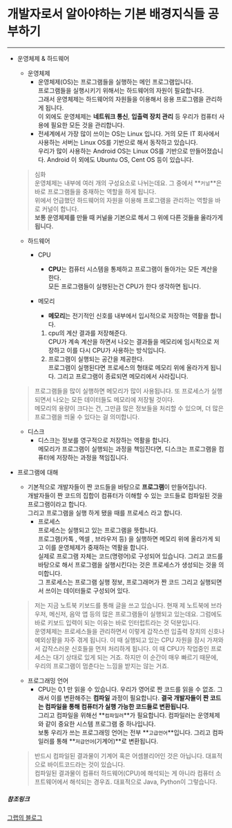 # 개발자로서 알아야하는 기본 배경지식들 공부하기
-------------------

* 운영체제 & 하드웨어
  * 운영체제
    * 운영체제(OS)는 프로그램들을 실행하는 메인 프로그램입니다. <br/>
      프로그램들을 실행시키기 위해서는 하드웨어의 자원이 필요합니다. <br/>
      그래서 운영체제는 하드웨어의 자원들을 이용해서 응용 프로그램을 관리하게 됩니다. <br/>
      이 외에도 운영체제는 **네트워크 통신**, **입출력 장치 관리** 등 우리가 컴퓨터 사용에 필요한 모든 것을 관리합니다.
    * 전세계에서 가장 많이 쓰이는 OS는 Linux 입니다. 거의 모든 IT 회사에서 사용하는 서버는 Linux OS를 기반으로 해서 동작하고 있습니다.<br/>
      우리가 많이 사용하는 Android OS는 Linux OS를 기반으로 만들어졌습니다. Android 이 외에도 Ubuntu OS, Cent OS 등이 있습니다.
      
   > 심화<br/>
   운영체제는 내부에 여러 개의 구성요소로 나뉘는데요. 그 중에서 **`커널`**은 바로 프로그램들을 중재하는 역할을 하게 됩니다. <br/>
   위에서 언급했던 하드웨어의 자원을 이용해 프로그램을 관리하는 역할을 바로 커널이 합니다.<br/>
   **보통 운영체제를 만들 때 커널을 기본으로 해서 그 위에 다른 것들을 올라가게 됩니다.**
   
  * 하드웨어
    * CPU
      * **CPU**는 컴퓨터 시스템을 통제하고 프로그램이 돌아가는 모든 계산을 한다.<br/>
    모든 프로그램들이 실행된는건 CPU가 한다 생각하면 됩니다.
    
    * 메모리
      * **메모리**는 전기적인 신호를 내부에서 입시적으로 저장하는 역활을 합니다.<br/>
      1. cpu의 계산 결과를 저장해준다.<br/>
      CPU가 계속 계산을 하면서 나오는 결과들을 메모리에 임시적으로 저장하고 이를 다시 CPU가 사용하는 방식입니다.<br/>
      2. 프로그램이 실행되는 공간을 제공한다.<br/>
      프로그램이 실행된다면 프로세스의 형태로 메모리 위에 올라가게 됩니다.  그리고 프로그램이 종료되면 메모리에서 사라집니다.<br/>
  
  > 프로그램들을 많이 실행하면 메모리가 많이 사용됩니다. 또 프로세스가 실행되면서 나오는 모든 데이터들도 메모리에 저장될 것이다.<br/> 
  >메모리의 용량이 크다는 건, 그만큼 많은 정보들을 처리할 수 있으며, 더 많은 프로그램을 띄울 수 있다는 걸 의미합니다. 
  
    * 디스크
      * 디스크는 정보를 영구적으로 저장하는 역활을 합니다.<br>
    메모리가 프로그램이 실행되는 과정을 책임진다면, 디스크는 프로그램을 컴퓨터에 저장하는 과정을 책임집니다.

* 프로그램에 대해
  * 기본적으로 개발자들이 짠 코드들을 바탕으로 **프로그램**이 만들어집니다.<br/>
  개발자들이 짠 코드의 집합이 컴퓨터가 이해할 수 있는 코드들로 컴파일된 것을 프로그램이라고 합니다.<br/>
  그리고 프로그램을 실행 하게 됐을 때를 프로세스 라고 합니다.
    * 프로세스<br/>
      프로세스는 실행되고 있는 프로그램을 뜻합니다.<br/>
      프로그램(카톡 , 엑셀 , 브라우저 등) 을 실행하면 메모리 위에 올라가게 되고 이를 운영체제가 중재하는 역활을 합니다.<br/>
      실제로 프로그램 자체는 코드(명령어)로 구성되어 있습니다. 그리고 코드를 바탕으로 해서 프로그램을 실행시킨다는 것은 프로세스가 생성되는 것을 의미합니다.<br/>
      그 프로세스는 프로그램 실행 정보,  프로그래머가 짠 코드 그리고 실행되면서 쓰이는 데이터들로 구성되어 있다.
      
   > 저는 지금 노트북 키보드를 통해 글을 쓰고 있습니다. 현재 제 노트북에 브라우저, 메신저, 음악 앱 등의 많은 프로그램들이 실행되고 있는데요. 그럼에도 바로 키보드 입력이 되는 이유는 바로 인터럽트라는 것 덕분입니다. <br/>
   운영체제는 프로세스들을 관리하면서 이렇게 갑작스런 입출력 장치의 신호나 예외상황을 자주 겪게 됩니다. 이 때 실행되고 있는 CPU 자원을 잠시 가져와서 갑작스러운 신호들을 먼저 처리하게 됩니다. 
이 때 CPU가 작업중인 프로세스는 대기 상태로 있게 되는 거죠. 하지만 이 순간이 매우 빠르기 때문에, 우리의 프로그램이 멈춘다는 느낌을 받지는 않는 거죠.
      
  * 프로그래밍 언어
    * CPU는 0,1 만 읽을 수 있습니다. 우리가 영어로 짠 코드를 읽을 수 없죠. 그래서 이를 변환해주는 **컴파일** 과정이 필요합니다. **결국 개발자들이 짠 코드는 컴파일을 통해 컴퓨터가 실행 가능한 코드들로 변환됩니다.** <br/>
그리고 컴파일을 위해선 **`컴파일러`**가 필요합니다. 컴파일러는 운영체제와 같이 중요한 시스템 프로그램 중 하나입니다. <br/>
보통 우리가 쓰는 프로그래밍 언어는 전부 **`고급언어`**입니다. 그리고 컴파일러를 통해 **`저급언어`(기계어)**로 변환됩니다.
  > 반드시 컴파일된 결과물이 기계어 혹은 어셈블리어인 것은 아닙니다. 대표적으로 바이트코드라는 것이 있습니다. <br/>
컴파일된 결과물이 컴퓨터 하드웨어(CPU)에 해석되는 게 아니라 컴퓨터 소프트웨어에서 해석되는 경우죠. 대표적으로 Java, Python이 그렇습니다.


##### 참조링크
[그랩의 블로그](https://www.grabbing.me/8d9e92b19e084c5a8cb173a695aa81af#0473b646e4984f6db46ed6ad3384adfb)

